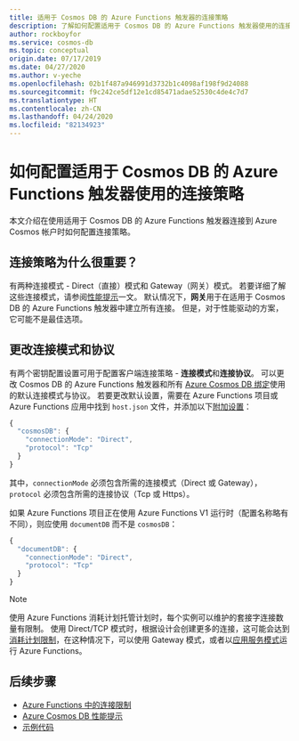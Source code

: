 ```yaml
---
title: 适用于 Cosmos DB 的 Azure Functions 触发器的连接策略
description: 了解如何配置适用于 Cosmos DB 的 Azure Functions 触发器使用的连接策略
author: rockboyfor
ms.service: cosmos-db
ms.topic: conceptual
origin.date: 07/17/2019
ms.date: 04/27/2020
ms.author: v-yeche
ms.openlocfilehash: 02b1f487a946991d3732b1c4098af198f9d24088
ms.sourcegitcommit: f9c242ce5df12e1cd85471adae52530c4de4c7d7
ms.translationtype: HT
ms.contentlocale: zh-CN
ms.lasthandoff: 04/24/2020
ms.locfileid: "82134923"
---
```

# <a name="how-to-configure-the-connection-policy-used-by-azure-functions-trigger-for-cosmos-db"></a>如何配置适用于 Cosmos DB 的 Azure Functions 触发器使用的连接策略

本文介绍在使用适用于 Cosmos DB 的 Azure Functions 触发器连接到 Azure Cosmos 帐户时如何配置连接策略。

## <a name="why-is-the-connection-policy-important"></a>连接策略为什么很重要？

有两种连接模式 - Direct（直接）模式和 Gateway（网关）模式。 若要详细了解这些连接模式，请参阅[性能提示](./performance-tips.md#networking)一文。 默认情况下，**网关**用于在适用于 Cosmos DB 的 Azure Functions 触发器中建立所有连接。 但是，对于性能驱动的方案，它可能不是最佳选项。

## <a name="changing-the-connection-mode-and-protocol"></a>更改连接模式和协议

有两个密钥配置设置可用于配置客户端连接策略 - **连接模式**和**连接协议**。 可以更改 Cosmos DB 的 Azure Functions 触发器和所有 [Azure Cosmos DB 绑定](../azure-functions/functions-bindings-cosmosdb-v2-output.md)使用的默认连接模式与协议。 若要更改默认设置，需要在 Azure Functions 项目或 Azure Functions 应用中找到 `host.json` 文件，并添加以下[附加设置](../azure-functions/functions-bindings-cosmosdb-v2-output.md#hostjson-settings)：

```js
{
  "cosmosDB": {
    "connectionMode": "Direct",
    "protocol": "Tcp"
  }
}
```

其中，`connectionMode` 必须包含所需的连接模式（Direct 或 Gateway），`protocol` 必须包含所需的连接协议（Tcp 或 Https）。 

如果 Azure Functions 项目正在使用 Azure Functions V1 运行时（配置名称略有不同），则应使用 `documentDB` 而不是 `cosmosDB`：

```js
{
  "documentDB": {
    "connectionMode": "Direct",
    "protocol": "Tcp"
  }
}
```

> [!NOTE]
> 使用 Azure Functions 消耗计划托管计划时，每个实例可以维护的套接字连接数量有限制。 使用 Direct/TCP 模式时，根据设计会创建更多的连接，这可能会达到[消耗计划限制](../azure-functions/manage-connections.md#connection-limit)，在这种情况下，可以使用 Gateway 模式，或者以[应用服务模式](../azure-functions/functions-scale.md#app-service-plan)运行 Azure Functions。

## <a name="next-steps"></a>后续步骤

* [Azure Functions 中的连接限制](../azure-functions/manage-connections.md#connection-limit)
* [Azure Cosmos DB 性能提示](./performance-tips.md)
* [示例代码](https://github.com/ealsur/serverless-recipes/tree/master/connectionmode)

<!-- Update_Description: update meta properties, wording update, update link -->
